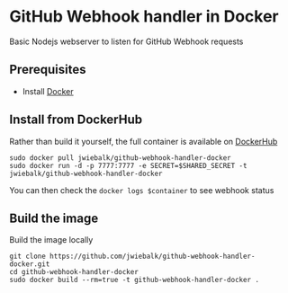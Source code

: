 # GitHub Webhook handler in Docker

Basic Nodejs webserver to listen for GitHub Webhook requests


## Prerequisites

  - Install [Docker](https://www.docker.com/)

## Install from DockerHub

Rather than build it yourself, the full container is available on [DockerHub](https://hub.docker.com/r/jwiebalk/github-webhook-handler-docker/)

```
sudo docker pull jwiebalk/github-webhook-handler-docker
sudo docker run -d -p 7777:7777 -e SECRET=$SHARED_SECRET -t jwiebalk/github-webhook-handler-docker
```

You can then check the `docker logs $container` to see webhook status

## Build the image

Build the image locally

```
git clone https://github.com/jwiebalk/github-webhook-handler-docker.git
cd github-webhook-handler-docker
sudo docker build --rm=true -t github-webhook-handler-docker .
```

